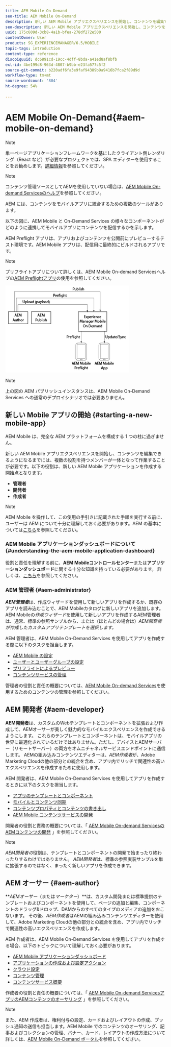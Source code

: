 ```yaml
---
title: AEM Mobile On-Demand
seo-title: AEM Mobile On-Demand
description: 新しい AEM Mobile アプリエクスペリエンスを開始し、コンテンツを編集できるようになるまでには、複数の役割を持つメンバーが一体となって作業することが必要です。このページでは、AEM Mobile On-demand Services の概要について説明します。
seo-description: 新しい AEM Mobile アプリエクスペリエンスを開始し、コンテンツを編集できるようになるまでには、複数の役割を持つメンバーが一体となって作業することが必要です。このページでは、AEM Mobile On-demand Services の概要について説明します。
uuid: 175c609d-3cb8-4a1b-bfea-278df272e500
contentOwner: User
products: SG_EXPERIENCEMANAGER/6.5/MOBILE
topic-tags: introduction
content-type: reference
discoiquuid: dc6891cd-19cc-4dff-8bda-a41ed8af8bfb
exl-id: 4be199d8-963d-4807-b9bb-e23fa577c5f2
source-git-commit: b220adf6fa3e9faf94389b9a9416b7fca2f89d9d
workflow-type: tm+mt
source-wordcount: '804'
ht-degree: 54%

---
```


# AEM Mobile On-Demand{#aem-mobile-on-demand}

>[!NOTE]
>
>単一ページアプリケーションフレームワークを基にしたクライアント側レンダリング（React など）が必要なプロジェクトでは、SPA エディターを使用することをお勧めします。[詳細情報](/help/sites-developing/spa-overview.md)を参照してください。

>[!NOTE]
>
>コンテンツ管理ソースとしてAEMを使用していない場合は、[AEM Mobile On-demand Servicesのヘルプ](https://helpx.adobe.com/jp/digital-publishing-solution/topics.html)を参照してください。

AEM には、コンテンツをモバイルアプリに統合するための複数のツールがあります。

以下の図に、AEM Mobile と On-Demand Services の様々なコンポーネントがどのように連携してモバイルアプリにコンテンツを配信するかを示します。

AEM Preflight アプリは、アプリおよびコンテンツを公開前にプレビューするテスト環境です。AEM Mobile アプリは、配信用に最終的にビルドされるアプリです。

>[!NOTE]
>
>プリフライトアプリについて詳しくは、AEM Mobile On-demand Servicesヘルプの[AEM Preflightアプリ](https://helpx.adobe.com/jp/digital-publishing-solution/help/preflight-app.html)の使用を参照してください。

![chlimage_1-171](assets/chlimage_1-171.png)

>[!NOTE]
>
>上の図の AEM パブリッシュインスタンスは、AEM Mobile On-Demand Services への通常のデプロイシナリオでは必要ありません。

## 新しい Mobile アプリの開始  {#starting-a-new-mobile-app}

AEM Mobile は、完全な AEM プラットフォームを構成する 1 つの柱に過ぎません。

新しい AEM Mobile アプリエクスペリエンスを開始し、コンテンツを編集できるようになるまでには、複数の役割を持つメンバーが一体となって作業することが必要です。以下の役割は、新しい AEM Mobile アプリケーションを作成する開始点となります。

* **管理者**
* **開発者**
* **作成者**

>[!NOTE]
>
>AEM Mobile を操作して、この使用の手引きに記載された手順を実行する前に、ユーザーは AEM について十分に理解しておく必要があります。AEM の基本については[こちら](/help/sites-deploying/deploy.md)を参照してください。

### AEM Mobile アプリケーションダッシュボードについて  {#understanding-the-aem-mobile-application-dashboard}

役割と責任を理解する前に、**AEM Mobileコントロールセンター**&#x200B;または&#x200B;**アプリケーションダッシュボード**&#x200B;に関する十分な知識を持っている必要があります。 詳しくは、[こちら](/help/mobile/mobile-apps-ondemand-application-dashboard.md)を参照してください。

### AEM 管理者  {#aem-administrator}

***AEM管理者***&#x200B;は、作成ウィザードを使用して新しいアプリを作成するか、既存のアプリを読み込むことで、AEM Mobileカタログに新しいアプリを追加します。 AEM Mobileの&#x200B;*作成ウィザード*&#x200B;を使用して新しいアプリを作成するAEM管理者は、通常、標準の参照サンプルから、または（ほとんどの場合は）*AEM開発者が作成したカスタムアプリテンプレートを選択します。*

AEM 管理者は、AEM Mobile On-Demand Services を使用してアプリを作成する際に以下のタスクを担当します。

* [AEM Mobile の設定](/help/mobile/aem-mobile-setup.md)
* [ユーザーとユーザーグループの設定](/help/mobile/aem-mobile-configure-users.md)
* [プリフライトによるプレビュー](/help/mobile/aem-mobile-manage-ondemand-services.md)
* [コンテンツサービスの管理](/help/mobile/developing-content-services.md)

管理者の役割と責任の概要については、[AEM Mobile On-demand Services](/help/mobile/aem-mobile.md)を使用するためのコンテンツの管理を参照してください。

## AEM 開発者 {#aem-developer}

**AEM開発者**&#x200B;は、カスタムのWebテンプレートとコンポーネントを拡張および作成して、AEMオーサーが美しく魅力的なモバイルエクスペリエンスを作成できるようにします。 これらのテンプレートとコンポーネントは、モバイルアプリの世界に最適化されているだけではありません。ただし、デバイスとAEMサーバー（リモートサーバー）の両方をオムニチャネルサービスエンドポイントに通信します。 AEMの組み込みコンテンツエディターは、*AEM作成者*&#x200B;が、Adobe Marketing Cloudの他の部分との統合を含め、アプリ内でリッチで関連性の高いエクスペリエンスを作成するために使用します。

AEM 開発者は、AEM Mobile On-Demand Services を使用してアプリを作成するときに以下のタスクを担当します。

* [アプリのテンプレートとコンポーネント](/help/mobile/app-templates-and-components1.md)
* [モバイルとコンテンツ同期](/help/mobile/mobile-ondemand-contentsync.md)
* [コンテンツプロパティとコンテンツの書き出し](/help/mobile/on-demand-content-properties-exporting.md)
* [AEM Mobile コンテンツサービスの開発](/help/mobile/developing-content-services.md)

開発者の役割と責務の概要については、「 [AEM Mobile On-demand ServicesのAEMコンテンツの開発](/help/mobile/aem-mobile-on-demand.md) 」を参照してください。

>[!NOTE]
>
>*AEM開発者の*&#x200B;役割は、テンプレートとコンポーネントの開発で始まったり終わったりするわけではありません。 *AEM開発者*&#x200B;は、標準の参照実装サンプルを単に拡張するのではなく、まったく新しいアプリを作成できます。

## AEM オーサー {#aem-author}

***AEMオーサー*（または&#x200B;*マーケター*）**は、カスタム開発または標準提供のテンプレートおよびコンポーネントを使用して、ページの追加と編集、コンポーネントのドラッグ&amp;ドロップ、DAMからのすべてのタイプのメディアの追加をおこないます。 その後、*AEM作成者*はAEMの組み込みコンテンツエディターを使用して、Adobe Marketing Cloudの他の部分との統合を含め、アプリ内でリッチで関連性の高いエクスペリエンスを作成します。

AEM 作成者は、AEM Mobile On-Demand Services を使用してアプリを作成する場合、以下のトピックについて理解しておく必要があります。

* [AEM Mobile アプリケーションダッシュボード](/help/mobile/mobile-apps-ondemand-application-dashboard.md)
* [アプリケーションの作成および設定アクション](/help/mobile/mobile-apps-ondemand-application-create-configure-action.md)
* [クラウド設定](/help/mobile/mobile-on-demand-associating-an-on-demand-app-to-cloud-configuration.md)
* [コンテンツ管理](/help/mobile/mobile-apps-ondemand-manage-content-ondemand.md)
* [コンテンツサービス概要](/help/mobile/develop-content-as-a-service.md)

作成者の役割と責任の概要については、「 [AEM Mobile On-demand ServicesアプリのAEMコンテンツのオーサリング](/help/mobile/mobile-apps-ondemand.md) 」を参照してください。

>[!NOTE]
>
>また、AEM 作成者は、権利付与の設定、カードおよびレイアウトの作成、プッシュ通知の送信も担当します。AEM Mobile でのコンテンツのオーサリング、記事およびコレクションの管理、バナー、カード、レイアウトの作成方法について詳しくは、[AEM Mobile On-Demand ポータル](https://helpx.adobe.com/jp/digital-publishing-solution/topics.html#dynamicpod_reference_2)を参照してください。
